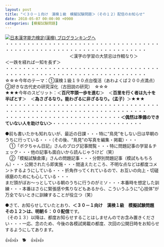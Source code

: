 ```yaml
---
layout: post
title: "＜３０－１向け　漢検１級　模擬試験問題＞（その１２）配信のお知らせ"
date: 2018-05-07 00:00:00 +0900
categories: [模擬試験問題]
---
```


[![](/syuusyuu9701/assets/images/＜３０－１向け-漢検１級-模擬試験問題＞（その１２）配信のお知らせ-br_c_3028_1.gif)](http://blog.with2.net/link.php?1659096:3028 "日本漢字能力検定(漢検) ブログランキングへ")[日本漢字能力検定(漢検) ブログランキングへ](http://blog.with2.net/link.php?1659096:3028)  
・・・・・・・・・・・・・・・・・・・・・・・・・・・・・・・・・・・・・・・・・・・・・・・・・・・・・・・・・・・・・・・・・・・・・  
　　　　　　　　　　　　　　　＜漢字の学習の大禁忌は作輟なり＞　　　　　＜一跌を経れば一知を長ず＞　　　　　  
・・・・・・・・・・・・・・・・・・・・・・・・・・・・・・・・・・・・・・・・・・・・・・・・・・・・・・・・・・・・・・・・・・・・・  
☆☆☆今年のテーマ：①漢検１級１９０点台復活（あわよくば２００点満点）　②好きな古代史の研究深化（古田説の研究）　☆☆☆  
★★★今年のスピリット：＜**百尺竿頭一歩を進む**＞　＜**百里を行く者は九十を半ばとす**＞　＜**為さざるなり。能わざるに非ざるなり。（孟子）**＞★★★  
・・・・・・・・・・・・・・・・・・・・・・・・・・・・・・・・・・・・・・・・・・・・・・・・・・・・・・・・・・・・・・・・・・・・・  
・・・・・・・・・・・・・・・・・・・・・・・・・・・**＜偶然は準備のできていない人を助けない＞**・・・・・・・・・・・・・・・・・・・・・  
  
●前も書いたかも知れないが、最近の日課・・・特に“鳥見”をしない日は早朝のうちに行っている・・・（その後、“鳥見”の写真を編集・掲載）・・・  
　①「ボクちゃん日記」さんのブログ記事閲覧・・・特に問題記事の学習＆チェック・・・他の記事も面白いから読んじゃうけど（笑）  
　②「模擬試験倉庫」さんの問題記事・・・分野別問題記事（模試ももちろん）・・・公開されたら即実施・・・間違えたところ、不明な点などは都度コメントするようにしている・・・折角作ってくれているので、お互いの向上・切磋琢磨のためにも心している・・・  
まだ頭がぼお～っとしている朝のうちに行うのがミソ・・・本番時を想定した訓練・・・本番はさらに緊張感や焦りなどもあるから、こういうふうに“心技体”が万全でないときに訓練することが役立つ（笑）  
  
●さて、お知らせしていたとおり、**＜３０－１向け　漢検１級　模擬試験問題　その１２＞は、明朝６：００配信**です。  
（その１３）以降は、都度お知らせすることはしませんのでお含み置きください・・・一応、念のため、今後の各模試掲載の都度、次回の公開日時をお知らせするようにしてあります。  
  
👍👍👍　🐕　👍👍👍